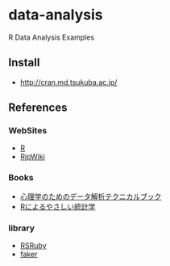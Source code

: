 data-analysis
=============

R Data Analysis Examples

## Install
* http://cran.md.tsukuba.ac.jp/

## References
### WebSites
* [R](http://www.r-project.org/)
* [RjpWiki](http://www.okada.jp.org/RWiki/)

### Books
* [心理学のためのデータ解析テクニカルブック](http://www.amazon.co.jp/dp/4762801313)
* [Rによるやさしい統計学](http://www.amazon.co.jp/dp/4274067106)

### library
* [RSRuby](https://github.com/alexgutteridge/rsruby)
* [faker](https://github.com/stympy/faker)
